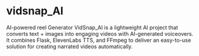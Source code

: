 # vidsnap_AI
AI-powered reel Generator  VidSnap_AI is a lightweight AI project that converts text + images into engaging videos with AI-generated voiceovers. It combines Flask, ElevenLabs TTS, and FFmpeg to deliver an easy-to-use solution for creating narrated videos automatically.
